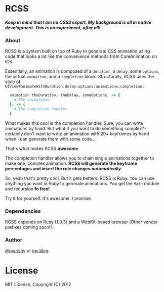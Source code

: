 # RCSS

***Keep in mind that I am no CSS3 expert. My background is all in native development. This is an experiment, after all!***

### About
RCSS is a system built on top of Ruby to generate CSS animation using code that looks a lot like the convenience methods from CoreAnimation on iOS.


Essentially, an animation is composed of a `duration`, a `delay`, some `options`, the actual `animation`, and a `completion` block.
Structurally, RCSS uses the style of `UIView#animateWithDuration:delay:options:animations:completion:`
```ruby
  animation theDuration, theDelay, someOptions, -> {
    # The animations
  }, -> {
    # The completion handler
  }
```

What makes this cool is the completion handler. Sure, you can write animations by hand. But what if you want to do something complex?
I certainly don't want to write an animation with 20+ keyframes by hand when I can generate them with some code...


That's what makes RCSS ***awesome***.


The completion handler allows you to chain single animations together to make one, complex animation.
**RCSS will generate the keyframe percentages and insert the rule changes** ***automatically.***

So, yeah that's pretty cool. But it gets betters. RCSS is Ruby. You can use anything you want in Ruby to generate animations.
You get the `Math` module and recursion **fo free!**


Try it for yourself. It's awesome. I promise.


### Dependencies
RCSS depends on Ruby (1.9.3) and a WebKit-based browser (Other vender prefixes coming soon!).


### Author
[@jparishy](https://twitter.com/jparishy) or [my blog](http://juliusparishy.com/).

# License
MIT License, Copyright (C) 2012
